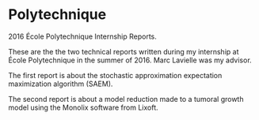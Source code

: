 # Polytechnique
2016 École Polytechnique Internship Reports.

These are the the two technical reports written during my internship at École Polytechnique in the summer of 2016. 
Marc Lavielle was my advisor.

The first report is about the stochastic approximation expectation maximization algorithm (SAEM).

The second report is about a model reduction made to a tumoral growth model using the Monolix software from Lixoft. 
